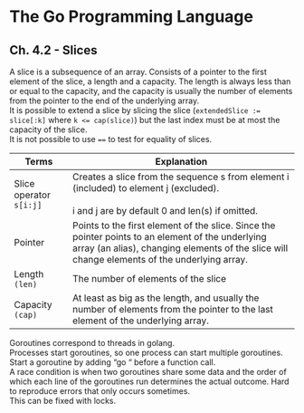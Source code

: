 # The Go Programming Language

## Ch. 4.2 - Slices

A slice is a subsequence of an array. Consists of a pointer to the first element of the slice, a length and a capacity. The length is always less than or equal to the capacity, and the capacity is usually the number of elements from the pointer to the end of the underlying array.  
It is possible to extend a slice by slicing the slice (`extendedSlice := slice[:k]` where `k <= cap(slice)`) but the last index must be at most the capacity of the slice.  
It is not possible to use `==` to test for equality of slices.

|Terms|Explanation|
--|--
Slice operator `s[i:j]`|Creates a slice from the sequence s from element i (included) to element j (excluded).<br></br>i and j are by default 0 and len(s) if omitted.
Pointer|Points to the first element of the slice. Since the pointer points to an element of the underlying array (an alias), changing elements of the slice will change elements of the underlying array.
Length `(len)`|The number of elements of the slice
Capacity `(cap)`|At least as big as the length, and usually the number of elements from the pointer to the last element of the underlying array.


Goroutines correspond to threads in golang.  
Processes start goroutines, so one process can start multiple goroutines.  
Start a goroutine by adding “go “ before a function call.  
A race condition is when two goroutines share some data and the order of which each line of the goroutines run determines the actual outcome. Hard to reproduce errors that only occurs sometimes.  
This can be fixed with locks.
